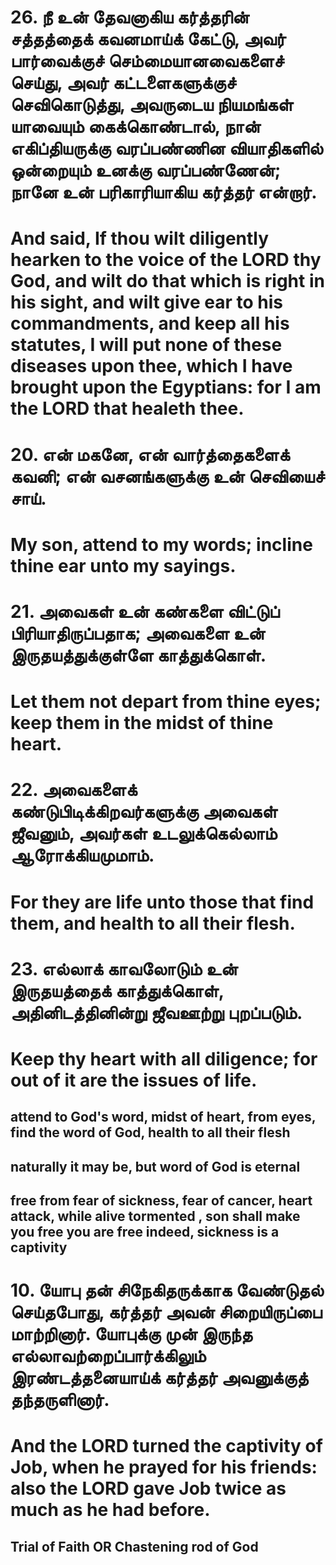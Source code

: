 
# 26. நீ உன் தேவனாகிய கர்த்தரின் சத்தத்தைக் கவனமாய்க் கேட்டு, அவர் பார்வைக்குச் செம்மையானவைகளைச் செய்து, அவர் கட்டளைகளுக்குச் செவிகொடுத்து, அவருடைய நியமங்கள் யாவையும் கைக்கொண்டால், நான் எகிப்தியருக்கு வரப்பண்ணின வியாதிகளில் ஒன்றையும் உனக்கு வரப்பண்ணேன்; நானே உன் பரிகாரியாகிய கர்த்தர் என்றார்.
# And said, If thou wilt diligently hearken to the voice of the LORD thy God, and wilt do that which is right in his sight, and wilt give ear to his commandments, and keep all his statutes, I will put none of these diseases upon thee, which I have brought upon the Egyptians: for I am the LORD that healeth thee.

# 20. என் மகனே, என் வார்த்தைகளைக் கவனி; என் வசனங்களுக்கு உன் செவியைச் சாய்.
# My son, attend to my words; incline thine ear unto my sayings.

# 21. அவைகள் உன் கண்களை விட்டுப் பிரியாதிருப்பதாக; அவைகளை உன் இருதயத்துக்குள்ளே காத்துக்கொள்.
# Let them not depart from thine eyes; keep them in the midst of thine heart.

# 22. அவைகளைக் கண்டுபிடிக்கிறவர்களுக்கு அவைகள் ஜீவனும், அவர்கள் உடலுக்கெல்லாம் ஆரோக்கியமுமாம்.
# For they are life unto those that find them, and health to all their flesh.

# 23. எல்லாக் காவலோடும் உன் இருதயத்தைக் காத்துக்கொள், அதினிடத்தினின்று ஜீவஊற்று புறப்படும்.
# Keep thy heart with all diligence; for out of it are the issues of life.

## attend to God's word, midst of heart, from eyes, find the word of God, health to all their flesh
## naturally it may be, but word of God is eternal
## free from fear of sickness, fear of cancer, heart attack, while alive tormented , son shall make you free you are free indeed, sickness is a captivity

# 10. யோபு தன் சிநேகிதருக்காக வேண்டுதல் செய்தபோது, கர்த்தர் அவன் சிறையிருப்பை மாற்றினார். யோபுக்கு முன் இருந்த எல்லாவற்றைப்பார்க்கிலும் இரண்டத்தனையாய்க் கர்த்தர் அவனுக்குத் தந்தருளினார்.
# And the LORD turned the captivity of Job, when he prayed for his friends: also the LORD gave Job twice as much as he had before.

## Trial of Faith OR Chastening rod of God
